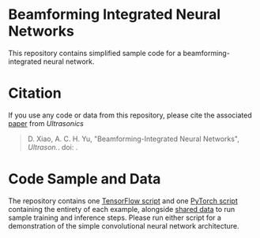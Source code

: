 # Beamforming Integrated Neural Networks

This repository contains simplified sample code for a beamforming-integrated neural network.

# Citation

If you use any code or data from this repository, please cite the associated [paper](/link) from _Ultrasonics_
> D. Xiao, A. C. H. Yu, "Beamforming-Integrated Neural Networks", _Ultrason._. doi: .

# Code Sample and Data
The repository contains one [TensorFlow script](/example_TensorFlow.m) and one [PyTorch script](/example_PyTorch.m) containing the entirety of each example, alongside [shared data](/Data) to run sample training and inference steps. Please run either script for a demonstration of the simple convolutional neural network architecture.
